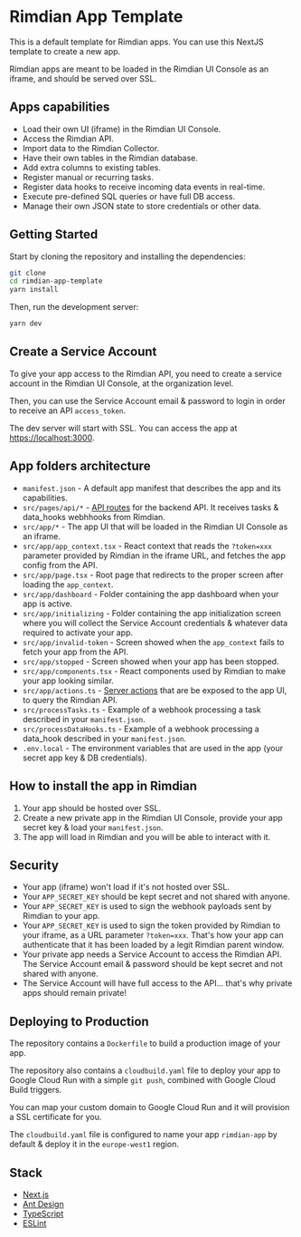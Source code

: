 # Rimdian App Template

This is a default template for Rimdian apps. You can use this NextJS template to create a new app.

Rimdian apps are meant to be loaded in the Rimdian UI Console as an iframe, and should be served over SSL.

## Apps capabilities

- Load their own UI (iframe) in the Rimdian UI Console.
- Access the Rimdian API.
- Import data to the Rimdian Collector.
- Have their own tables in the Rimdian database.
- Add extra columns to existing tables.
- Register manual or recurring tasks.
- Register data hooks to receive incoming data events in real-time.
- Execute pre-defined SQL queries or have full DB access.
- Manage their own JSON state to store credentials or other data.

## Getting Started

Start by cloning the repository and installing the dependencies:

```bash
git clone
cd rimdian-app-template
yarn install
```

Then, run the development server:

```bash
yarn dev
```

## Create a Service Account

To give your app access to the Rimdian API, you need to create a service account in the Rimdian UI Console, at the organization level.

Then, you can use the Service Account email & password to login in order to receive an API `access_token`.

The dev server will start with SSL. You can access the app at [https://localhost:3000](https://localhost:3000).

## App folders architecture

- `manifest.json` - A default app manifest that describes the app and its capabilities.
- `src/pages/api/*` - [API routes](https://nextjs.org/docs/api-routes/introduction) for the backend API. It receives tasks & data_hooks webhhooks from Rimdian.
- `src/app/*` - The app UI that will be loaded in the Rimdian UI Console as an iframe.
- `src/app/app_context.tsx` - React context that reads the `?token=xxx` parameter provided by Rimdian in the iframe URL, and fetches the app config from the API.
- `src/app/page.tsx` - Root page that redirects to the proper screen after loading the `app_context`.
- `src/app/dashboard` - Folder containing the app dashboard when your app is active.
- `src/app/initializing` - Folder containing the app initialization screen where you will collect the Service Account credentials & whatever data required to activate your app.
- `src/app/invalid-token` - Screen showed when the `app_context` fails to fetch your app from the API.
- `src/app/stopped` - Screen showed when your app has been stopped.
- `src/app/components.tsx` - React components used by Rimdian to make your app looking similar.
- `src/app/actions.ts` - [Server actions](https://nextjs.org/docs/app/building-your-application/data-fetching/server-actions-and-mutations) that are be exposed to the app UI, to query the Rimdian API.
- `src/processTasks.ts` - Example of a webhook processing a task described in your `manifest.json`.
- `src/processDataHooks.ts` - Example of a webhook processing a data_hook described in your `manifest.json`.
- `.env.local` - The environment variables that are used in the app (your secret app key & DB credentials).

## How to install the app in Rimdian

1. Your app should be hosted over SSL.
2. Create a new private app in the Rimdian UI Console, provide your app secret key & load your `manifest.json`.
3. The app will load in Rimdian and you will be able to interact with it.

## Security

- Your app (iframe) won't load if it's not hosted over SSL.
- Your `APP_SECRET_KEY` should be kept secret and not shared with anyone.
- Your `APP_SECRET_KEY` is used to sign the webhook payloads sent by Rimdian to your app.
- Your `APP_SECRET_KEY` is used to sign the token provided by Rimdian to your iframe, as a URL parameter `?token=xxx`. That's how your app can authenticate that it has been loaded by a legit Rimdian parent window.
- Your private app needs a Service Account to access the Rimdian API. The Service Account email & password should be kept secret and not shared with anyone.
- The Service Account will have full access to the API... that's why private apps should remain private!

## Deploying to Production

The repository contains a `Dockerfile` to build a production image of your app.

The repository also contains a `cloudbuild.yaml` file to deploy your app to Google Cloud Run with a simple `git push`, combined with Google Cloud Build triggers.

You can map your custom domain to Google Cloud Run and it will provision a SSL certificate for you.

The `cloudbuild.yaml` file is configured to name your app `rimdian-app` by default & deploy it in the `europe-west1` region.

## Stack

- [Next.js](https://nextjs.org/)
- [Ant Design](https://ant.design/)
- [TypeScript](https://www.typescriptlang.org/)
- [ESLint](https://eslint.org/)
